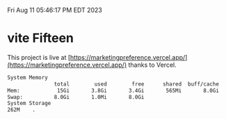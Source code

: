 Fri Aug 11 05:46:17 PM EDT 2023

# vite Fifteen


This project is live at [https://marketingpreference.vercel.app/](https://marketingpreference.vercel.app/) thanks to Vercel.

```bash
System Memory
               total        used        free      shared  buff/cache   available
Mem:            15Gi       3.8Gi       3.4Gi       565Mi       8.0Gi        10Gi
Swap:          8.0Gi       1.0Mi       8.0Gi
System Storage
262M	.
```
```bash

